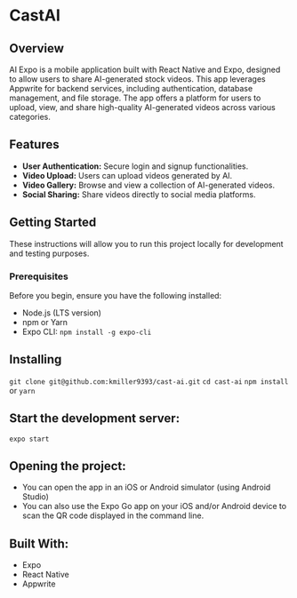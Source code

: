 # CastAI

## Overview

AI Expo is a mobile application built with React Native and Expo, designed to allow users to share AI-generated stock videos. This app leverages Appwrite for backend services, including authentication, database management, and file storage. The app offers a platform for users to upload, view, and share high-quality AI-generated videos across various categories.

## Features

- **User Authentication:** Secure login and signup functionalities.
- **Video Upload:** Users can upload videos generated by AI.
- **Video Gallery:** Browse and view a collection of AI-generated videos.
- **Social Sharing:** Share videos directly to social media platforms.

## Getting Started

These instructions will allow you to run this project locally for development and testing purposes.

### Prerequisites

Before you begin, ensure you have the following installed:

- Node.js (LTS version)
- npm or Yarn
- Expo CLI: `npm install -g expo-cli`

## Installing

`git clone git@github.com:kmiller9393/cast-ai.git`
`cd cast-ai`
`npm install` or `yarn`

## Start the development server:

`expo start`

## Opening the project:

- You can open the app in an iOS or Android simulator (using Android Studio)
- You can also use the Expo Go app on your iOS and/or Android device to scan the QR code displayed in the command line.

## Built With:

- Expo
- React Native
- Appwrite
